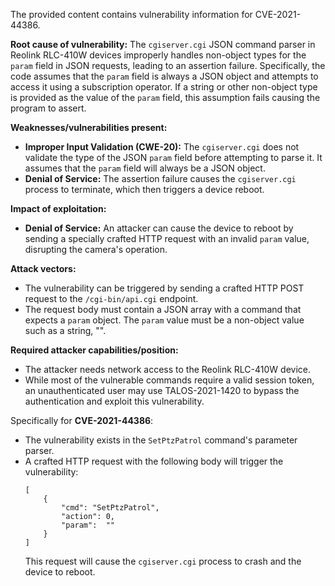 The provided content contains vulnerability information for CVE-2021-44386.

**Root cause of vulnerability:** The `cgiserver.cgi` JSON command parser in Reolink RLC-410W devices improperly handles non-object types for the `param` field in JSON requests, leading to an assertion failure. Specifically, the code assumes that the `param` field is always a JSON object and attempts to access it using a subscription operator. If a string or other non-object type is provided as the value of the `param` field, this assumption fails causing the program to assert.

**Weaknesses/vulnerabilities present:**
*   **Improper Input Validation (CWE-20):** The `cgiserver.cgi` does not validate the type of the JSON `param` field before attempting to parse it. It assumes that the `param` field will always be a JSON object.
*   **Denial of Service:** The assertion failure causes the `cgiserver.cgi` process to terminate, which then triggers a device reboot.

**Impact of exploitation:**
*   **Denial of Service:** An attacker can cause the device to reboot by sending a specially crafted HTTP request with an invalid `param` value, disrupting the camera's operation.

**Attack vectors:**
*   The vulnerability can be triggered by sending a crafted HTTP POST request to the `/cgi-bin/api.cgi` endpoint.
*   The request body must contain a JSON array with a command that expects a `param` object. The `param` value must be a non-object value such as a string, "".

**Required attacker capabilities/position:**
*   The attacker needs network access to the Reolink RLC-410W device.
*   While most of the vulnerable commands require a valid session token, an unauthenticated user may use TALOS-2021-1420 to bypass the authentication and exploit this vulnerability.

Specifically for **CVE-2021-44386**:

*   The vulnerability exists in the `SetPtzPatrol` command's parameter parser.
*   A crafted HTTP request with the following body will trigger the vulnerability:
    ```
    [
        {
            "cmd": "SetPtzPatrol",
            "action": 0,
            "param":  ""
        }
    ]
    ```
    This request will cause the `cgiserver.cgi` process to crash and the device to reboot.